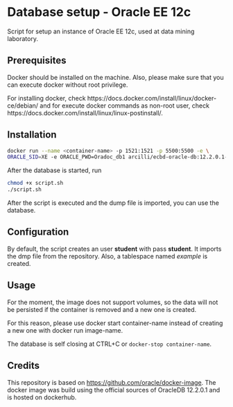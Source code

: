 # Database setup - Oracle EE 12c
Script for setup an instance of Oracle EE 12c, used at data mining laboratory.

## Prerequisites
Docker should be installed on the machine. Also, please make sure that you can execute docker without root privilege.
<p>For installing docker, check  https://docs.docker.com/install/linux/docker-ce/debian/ and for execute docker commands 
as non-root user, check https://docs.docker.com/install/linux/linux-postinstall/.
</p>

## Installation
```bash
docker run --name <container-name> -p 1521:1521 -p 5500:5500 -e \ 
ORACLE_SID=XE -e ORACLE_PWD=Oradoc_db1 arcilli/ecbd-oracle-db:12.2.0.1-ee
```

After the database is started, run
```bash
chmod +x script.sh
./script.sh
```
After the script is executed and the dump file is imported, you can use the database.</p>

## Configuration
By default, the script creates an user **student** with pass **student**.
It imports the dmp file from the repository. Also, a tablespace named *example* is created. 

## Usage
For the moment, the image does not support volumes, so the data will not be persisted if the container is removed and a
new one is created. 
<p>For this reason, please use docker start container-name instead of creating a new one with docker run image-name.
</p>

The database is self closing at CTRL+C or `docker-stop container-name`.

## Credits
This repository is based on https://github.com/oracle/docker-image. The docker image was build using
the official sources of OracleDB 12.2.0.1 and is hosted on dockerhub.
